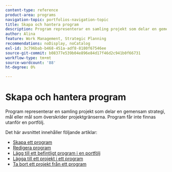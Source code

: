 ```yaml
---
content-type: reference
product-area: programs
navigation-topic: portfolios-navigation-topic
title: Skapa och hantera program
description: Program representerar en samling projekt som delar en gemensam strategi, mål eller mål som överskrider projektgränserna. Program får inte finnas utanför en portfölj.
author: Alina
feature: Work Management, Strategic Planning
recommendations: noDisplay, noCatalog
exl-id: 3c796bab-b468-451a-adf8-8180f67546ee
source-git-commit: b08377e539b04e896e84d17f46d2c941b0f66731
workflow-type: tm+mt
source-wordcount: '88'
ht-degree: 0%

---
```


# Skapa och hantera program

Program representerar en samling projekt som delar en gemensam strategi, mål eller mål som överskrider projektgränserna. Program får inte finnas utanför en portfölj.

Det här avsnittet innehåller följande artiklar:

* [Skapa ett program](../../../manage-work/portfolios/create-and-manage-programs/create-program.md)
* [Redigera program](../../../manage-work/portfolios/create-and-manage-programs/edit-programs.md)
* [Lägg till ett befintligt program i en portfölj](../../../manage-work/portfolios/create-and-manage-programs/move-program.md)
* [Lägga till ett projekt i ett program](../../../manage-work/portfolios/create-and-manage-programs/add-project-to-program.md)
* [Ta bort ett projekt från ett program](../../../manage-work/portfolios/create-and-manage-programs/remove-project-from-program.md)
